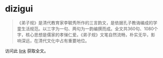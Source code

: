 # dizigui

>  《弟子规》是清代教育家李毓秀所作的三言韵文，是依据孔子教诲编成的学童生活规范。以三字为一句、两句为一韵编撰而成。全文共360句、1080个字，核心思想是儒家的孝悌仁爱。《弟子规》文笔自然流畅，朴实无华，影响深远，在清代文化中占有重要地位。

访问此 [link](https://wingbo.github.io/dizigui/) 获取全文。
